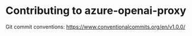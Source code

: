 # Contributing to azure-openai-proxy

Git commit conventions: https://www.conventionalcommits.org/en/v1.0.0/